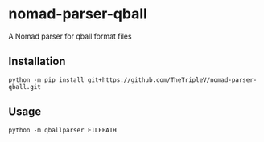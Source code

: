 # nomad-parser-qball

A Nomad parser for qball format files

## Installation

`python -m pip install git+https://github.com/TheTripleV/nomad-parser-qball.git`

## Usage

`python -m qballparser FILEPATH`